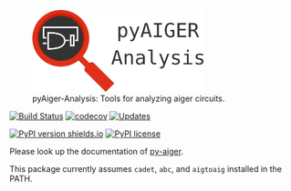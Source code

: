 <figure>
  <img src="logo_text.svg" alt="py-aiger-bv logo" width=300px>
  <figcaption>pyAiger-Analysis: Tools for analyzing aiger
  circuits.</figcaption>
</figure>

[![Build Status](https://travis-ci.org/mvcisback/py-aiger-analysis.svg?branch=master)](https://travis-ci.org/mvcisback/py-aiger-analysis)
[![codecov](https://codecov.io/gh/mvcisback/py-aiger-analysis/branch/master/graph/badge.svg)](https://codecov.io/gh/mvcisback/py-aiger-analysis)
[![Updates](https://pyup.io/repos/github/mvcisback/py-aiger-analysis/shield.svg)](https://pyup.io/repos/github/mvcisback/py-aiger-analysis/)

[![PyPI version shields.io](https://img.shields.io/pypi/v/py-aiger-analysis.svg)](https://pypi.python.org/pypi/py-aiger-analysis/)
[![PyPI license](https://img.shields.io/pypi/l/py-aiger-analysis.svg)](https://pypi.python.org/pypi/py-aiger-analysis//)

Please look up the documentation of <a href="https://github.com/mvcisback/py-aiger">py-aiger</a>.

This package currently assumes `cadet`, `abc`, and `aigtoaig` installed in the PATH.
